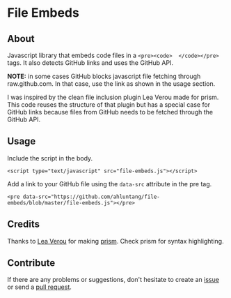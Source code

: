 # File Embeds

## About

Javascript library that embeds code files in a `<pre><code>  </code></pre>` tags.
It also detects GitHub links and uses the GitHub API.

**NOTE:** in some cases GitHub blocks javascript file fetching through raw.github.com. In that case, use the link as shown in the usage section.

I was inspired by the clean file inclusion plugin Lea Verou made for prism.
This code reuses the structure of that plugin but has a special case for GitHub links because files from GitHub needs to be fetched through the GitHub API.

## Usage

Include the script in the body.

```
<script type="text/javascript" src="file-embeds.js"></script>
```

Add a link to your GitHub file using the `data-src` attribute in the pre tag.

```
<pre data-src="https://github.com/ahluntang/file-embeds/blob/master/file-embeds.js"></pre>
```

## Credits

Thanks to [Lea Verou](http://lea.verou.me/) for making [prism](http://prismjs.com/). Check prism for syntax highlighting.

## Contribute

If there are any problems or suggestions, don't hesitate to create an [issue](https://github.com/ahluntang/github-embeds/issues) or send a [pull request](https://github.com/ahluntang/github-embeds/pulls).
